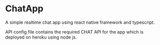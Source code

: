 # ChatApp 
A simple realtime chat app using react native framework and typescript.

API config file contains the required CHAT API for the app which is deployed on heroku using node js.
